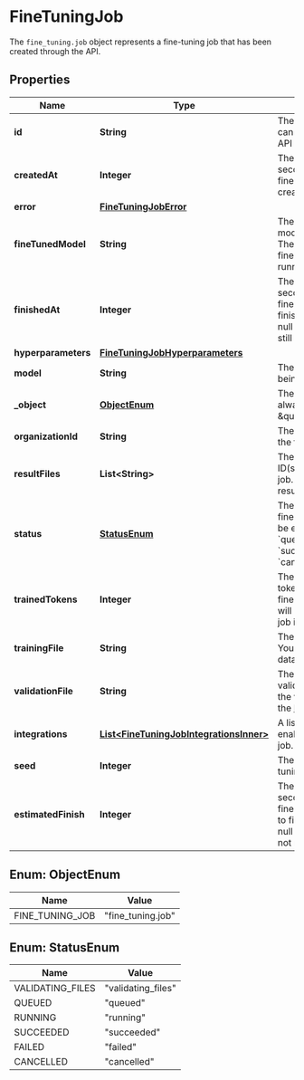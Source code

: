 

# FineTuningJob

The `fine_tuning.job` object represents a fine-tuning job that has been created through the API. 

## Properties

| Name | Type | Description | Notes |
|------------ | ------------- | ------------- | -------------|
|**id** | **String** | The object identifier, which can be referenced in the API endpoints. |  |
|**createdAt** | **Integer** | The Unix timestamp (in seconds) for when the fine-tuning job was created. |  |
|**error** | [**FineTuningJobError**](FineTuningJobError.md) |  |  |
|**fineTunedModel** | **String** | The name of the fine-tuned model that is being created. The value will be null if the fine-tuning job is still running. |  |
|**finishedAt** | **Integer** | The Unix timestamp (in seconds) for when the fine-tuning job was finished. The value will be null if the fine-tuning job is still running. |  |
|**hyperparameters** | [**FineTuningJobHyperparameters**](FineTuningJobHyperparameters.md) |  |  |
|**model** | **String** | The base model that is being fine-tuned. |  |
|**_object** | [**ObjectEnum**](#ObjectEnum) | The object type, which is always \&quot;fine_tuning.job\&quot;. |  |
|**organizationId** | **String** | The organization that owns the fine-tuning job. |  |
|**resultFiles** | **List&lt;String&gt;** | The compiled results file ID(s) for the fine-tuning job. You can retrieve the results with the [Files API](/docs/api-reference/files/retrieve-contents). |  |
|**status** | [**StatusEnum**](#StatusEnum) | The current status of the fine-tuning job, which can be either &#x60;validating_files&#x60;, &#x60;queued&#x60;, &#x60;running&#x60;, &#x60;succeeded&#x60;, &#x60;failed&#x60;, or &#x60;cancelled&#x60;. |  |
|**trainedTokens** | **Integer** | The total number of billable tokens processed by this fine-tuning job. The value will be null if the fine-tuning job is still running. |  |
|**trainingFile** | **String** | The file ID used for training. You can retrieve the training data with the [Files API](/docs/api-reference/files/retrieve-contents). |  |
|**validationFile** | **String** | The file ID used for validation. You can retrieve the validation results with the [Files API](/docs/api-reference/files/retrieve-contents). |  |
|**integrations** | [**List&lt;FineTuningJobIntegrationsInner&gt;**](FineTuningJobIntegrationsInner.md) | A list of integrations to enable for this fine-tuning job. |  [optional] |
|**seed** | **Integer** | The seed used for the fine-tuning job. |  |
|**estimatedFinish** | **Integer** | The Unix timestamp (in seconds) for when the fine-tuning job is estimated to finish. The value will be null if the fine-tuning job is not running. |  [optional] |



## Enum: ObjectEnum

| Name | Value |
|---- | -----|
| FINE_TUNING_JOB | &quot;fine_tuning.job&quot; |



## Enum: StatusEnum

| Name | Value |
|---- | -----|
| VALIDATING_FILES | &quot;validating_files&quot; |
| QUEUED | &quot;queued&quot; |
| RUNNING | &quot;running&quot; |
| SUCCEEDED | &quot;succeeded&quot; |
| FAILED | &quot;failed&quot; |
| CANCELLED | &quot;cancelled&quot; |




